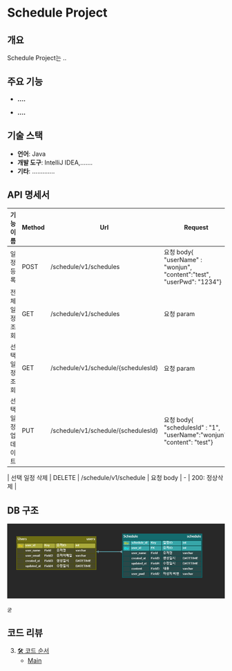 # Schedule Project

## 개요

Schedule Project는 ..

## 주요 기능

- **....**

- **....**

## 기술 스택

- **언어**: Java
- **개발 도구**: IntelliJ IDEA,.......
- **기타**: .............

## API 명세서

| 기능 이름      | Method | Url                                 | Request | Response | Status    |
|------------|--------|-------------------------------------|--------|----------|-----------|
| 일정 등록      | POST   | /schedule/v1/schedules   | 요청 body{    "userName" : "wonjun",    "content":"test",    "userPwd": "1234"}| 등록 정보| 200: 정상등록 |    
| 전체 일정 조회   | GET    | /schedule/v1/schedules              | 요청 param       | 다건 응답 정보 | 200: 정상조회 |
| 선택 일정 조회   | GET    | /schedule/v1/schedule/{schedulesId} | 요청 param      | 단건 응답 정보 | 200: 정상조회 |
| 선택 일정 업데이트 | PUT    | /schedule/v1/schedule/{schedulesId} | 요청 body{    "schedulesId" : "1",    "userName":"wonjun",    "content": "test"}      | -        | 200: 정상수정 |

| 선택 일정 삭제   | DELETE | /schedule/v1/schedule | 요청 body      | -        | 200: 정상삭제 |

## DB 구조
![img.png](img.png)
```
굳

```

## 코드 리뷰

3. [🛠 코드 순서](#-코드-순)
    - [Main](#아이디)


